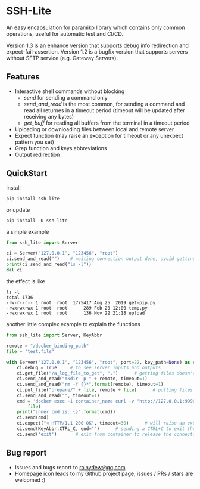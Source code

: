 # SSH-Lite
An easy encapsulation for paramiko library which contains only common operations, useful for automatic test and CI/CD.

Version 1.3 is an enhance version that supports debug info redirection and expect-fail-assertion.
Version 1.2 is a bugfix version that supports servers without SFTP service (e.g. Gateway Servers).

## Features

* Interactive shell commands without blocking
    * *send* for sending a command only
	* *send_and_read* is the most common, for sending a command and read all returnes in a timeout period (timeout will be updated after receiving any bytes)
	* *get_buff* for reading all buffers from the terminal in a timeout period
* Uploading or downloading files between local and remote server
* Expect function (may raise an exception for timeout or any unexpect pattern you set)
* Grep function and keys abbreviations
* Output redirection

## QuickStart

install

```shell
pip install ssh-lite
```

or update

```shell
pip install -U ssh-lite
```

a simple example

```python
from ssh_lite import Server

ci = Server("127.0.0.1", "123456", "root")
ci.send_and_read("")    # waiting connection output done, avoid getting extra output before "ls -l" like "Last login: Tue ..."
print(ci.send_and_read("ls -l"))
del ci
```

the effect is like

```
ls -l
total 1736
-rw-r--r-- 1 root  root  1775417 Aug 25  2019 get-pip.py
-rwxrwxrwx 1 root  root      289 Feb 20 12:00 temp.py
-rwxrwxrwx 1 root  root      136 Nov 22 21:18 upload
```

another little complex example to explain the functions

```python
from ssh_lite import Server, KeyAbbr

remote = "/docker_binding_path"
file = "test.file"

with Server("127.0.0.1", "123456", "root", port=22, key_path=None) as ci:  # type: Server  # rsa keys are supported
    ci.debug = True     # to see server inputs and outputs
    ci.get_file("/a_log_file_to_get", ".")      # getting files doesn't need destination filename 
    ci.send_and_read("mkdir -p " + remote, timeout=1)
    ci.send_and_read("rm -f {}*".format(remote), timeout=1)
    ci.put_file("prepare/" + file, remote + file)      # putting files strictly need destination filename
    ci.send_and_read("", timeout=1)
    cmd = 'docker exec -i container_name curl -v "http://127.0.0.1:9990/upload?file=/reference_path/{}&uri=me"'.format(
        file)
    print("inner cmd is: {}".format(cmd))
    ci.send(cmd)
    ci.expect("< HTTP/1.1 200 OK", timeout=30)      # will raise an exception if we cannot see 200 OK response in 30 secs
    ci.send(KeyAbbr.CTRL_C, end="")      # sending a CTRL+C to exit the HTTP2 long connection
    ci.send('exit')       # exit from container to release the connection
```

## Bug report

* Issues and bugs report to rainydew@qq.com.
* Homepage icon leads to my Github project page, issues / PRs / stars are welcomed :)
